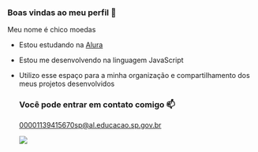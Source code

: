 ### Boas vindas ao meu perfil 💙

Meu nome é chico moedas

- Estou estudando na [Alura](https://www.aluru.com.br/)
- Estou me desenvolvendo na linguagem JavaScript
- Utilizo esse espaço para a minha organização e compartilhamento dos meus projetos desenvolvidos

  ### Você pode entrar em contato comigo 📫


  00001139415670sp@al.educacao.sp.gov.br


  ![](https://media1.tenor.com/m/UWTm7OiLndwAAAAd/porra-do-suco-porra.gif) 
